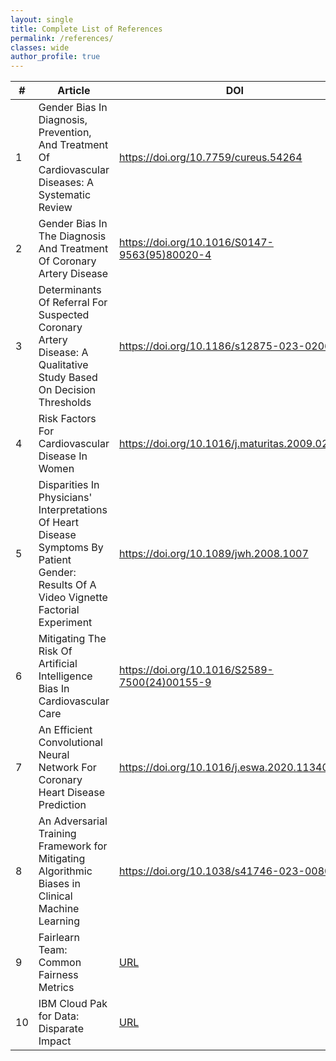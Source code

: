 ```yaml
---
layout: single 
title: Complete List of References 
permalink: /references/
classes: wide
author_profile: true
---
```

| # | Article | DOI |
| --- | --- | --- |
| 1 | Gender Bias In Diagnosis, Prevention, And Treatment Of Cardiovascular Diseases: A Systematic Review | <https://doi.org/10.7759/cureus.54264> |
| 2 | Gender Bias In The Diagnosis And Treatment Of Coronary Artery Disease | <https://doi.org/10.1016/S0147-9563(95)80020-4> |
| 3 | Determinants Of Referral For Suspected Coronary Artery Disease: A Qualitative Study Based On Decision Thresholds | <https://doi.org/10.1186/s12875-023-02064-y> |
| 4 | Risk Factors For Cardiovascular Disease In Women | <https://doi.org/10.1016/j.maturitas.2009.02.014> |
| 5 | Disparities In Physicians' Interpretations Of Heart Disease Symptoms By Patient Gender: Results Of A Video Vignette Factorial Experiment | <https://doi.org/10.1089/jwh.2008.1007> |
| 6 | Mitigating The Risk Of Artificial Intelligence Bias In Cardiovascular Care | <https://doi.org/10.1016/S2589-7500(24)00155-9> |
| 7 | An Efficient Convolutional Neural Network For Coronary Heart Disease Prediction | <https://doi.org/10.1016/j.eswa.2020.113408> |
| 8 | An Adversarial Training Framework for Mitigating Algorithmic Biases in Clinical Machine Learning | <https://doi.org/10.1038/s41746-023-00805-y> |
| 9 | Fairlearn Team: Common Fairness Metrics | [URL](https://fairlearn.org/main/user_guide/assessment/common_fairness_metrics.html) |
| 10 | IBM Cloud Pak for Data: Disparate Impact | [URL](https://dataplatform.cloud.ibm.com/docs/content/wsj/model/wos-disparate-impact.html) |

